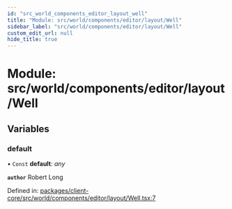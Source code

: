 ```yaml
---
id: "src_world_components_editor_layout_well"
title: "Module: src/world/components/editor/layout/Well"
sidebar_label: "src/world/components/editor/layout/Well"
custom_edit_url: null
hide_title: true
---
```


# Module: src/world/components/editor/layout/Well

## Variables

### default

• `Const` **default**: *any*

**`author`** Robert Long

Defined in: [packages/client-core/src/world/components/editor/layout/Well.tsx:7](https://github.com/xr3ngine/xr3ngine/blob/7e8e151f1/packages/client-core/src/world/components/editor/layout/Well.tsx#L7)
